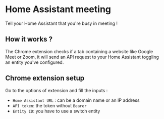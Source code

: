 # Home Assistant meeting

Tell your Home Assistant that you're busy in meeting !

## How it works ?

The Chrome extension checks if a tab containing a website like Google Meet or Zoom, it will send an API request to your Home Assistant toggling an entity you've configured.

## Chrome extension setup

Go to the options of extension and fill the inputs :

- `Home Assistant URL` : can be a domain name or an IP address
- `API token`: the token without `Bearer`
- `Entity ID`: you have to use a switch entity
